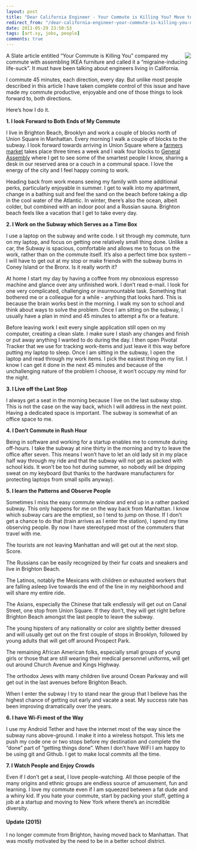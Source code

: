 ```yaml
---
layout: post
title: "Dear California Engineer - Your Commute is Killing You? Move to New York!"
redirect_from: "/dear-california-engineer-your-commute-is-killing-you-move-to-new-york"
date: 2011-05-29 23:50:53
tags: [art.sy, jobs, people]
comments: true
---
```


<img src="{{ site.url }}/images/posts/2011/2011-05-29-dear-california-engineer-your-commute-is-killing-you-move-to-new-york/commute.jpg" align="right" style='margin-left: 10px' />

A Slate article entitled “Your Commute is Killing You” compared my commute with assembling IKEA furniture and called it a “migraine-inducing life-suck”. It must have been talking about engineers living in California.

I commute 45 minutes, each direction, every day. But unlike most people described in this article I have taken complete control of this issue and have made my commute productive, enjoyable and one of those things to look forward to, both directions.

Here’s how I do it.

**1. I look Forward to Both Ends of My Commute**

I live in Brighton Beach, Brooklyn and work a couple of blocks north of Union Square in Manhattan. Every morning I walk a couple of blocks to the subway. I look forward towards arriving in Union Square where a [farmers market](http://www.grownyc.org/greenmarket/manhattan-union-square-m) takes place three times a week and I walk four blocks to [General Assembly](https://generalassemb.ly) where I get to see some of the smartest people I know, sharing a desk in our reserved area or a couch in a communal space. I love the energy of the city and I feel happy coming to work.

Heading back from work means seeing my family with some additional perks, particularly enjoyable in summer. I get to walk into my apartment, change in a bathing suit and feel the sand on the beach before taking a dip in the cool water of the Atlantic. In winter, there’s also the ocean, albeit colder, but combined with an indoor pool and a Russian sauna. Brighton beach feels like a vacation that I get to take every day.

**2. I Work on the Subway which Serves as a Time Box**

I use a laptop on the subway and write code. I sit through my commute, turn on my laptop, and focus on getting one relatively small thing done. Unlike a car, the Subway is spacious, comfortable and allows me to focus on the work, rather than on the commute itself. It’s also a perfect time box system – I will have to get out at my stop or make friends with the subway bums in Coney Island or the Bronx. Is it really worth it?

At home I start my day by having a coffee from my obnoxious espresso machine and glance over any unfinished work. I don’t read e-mail. I look for one very complicated, challenging or insurmountable task. Something that bothered me or a colleague for a while - anything that looks hard. This is because the brain works best in the morning. I walk my son to school and think about ways to solve the problem. Once I am sitting on the subway, I usually have a plan in mind and 45 minutes to attempt a fix or a feature.

Before leaving work I exit every single application still open on my computer, creating a clean slate. I make sure I stash any changes and finish or put away anything I wanted to do during the day. I then open Pivotal Tracker that we use for tracking work-items and just leave it this way before putting my laptop to sleep. Once I am sitting in the subway, I open the laptop and read through my work items. I pick the easiest thing on my list. I know I can get it done in the next 45 minutes and because of the unchallenging nature of the problem I choose, it won’t occupy my mind for the night.

**3. I Live off the Last Stop**

I always get a seat in the morning because I live on the last subway stop. This is not the case on the way back, which I will address in the next point. Having a dedicated space is important. The subway is somewhat of an office space to me.

**4. I Don’t Commute in Rush Hour**

Being in software and working for a startup enables me to commute during off-hours. I take the subway at nine thirty in the morning and try to leave the office after seven. This means I won’t have to let an old lady sit in my place half way through my ride and that the subway will not get as packed with school kids. It won’t be too hot during summer, so nobody will be dripping sweat on my keyboard (but thanks to the hardware manufacturers for protecting laptops from small spills anyway).

**5. I learn the Patterns and Observe People**

Sometimes I miss the easy commute window and end up in a rather packed subway. This only happens for me on the way back from Manhattan. I know which subway cars are the emptiest, so I tend to jump on those. If I don’t get a chance to do that (train arrives as I enter the station), I spend my time observing people. By now I have stereotyped most of the commuters that travel with me.

The tourists are not leaving Manhattan and will get out at the next stop. Score.

The Russians can be easily recognized by their fur coats and sneakers and live in Brighton Beach.

The Latinos, notably the Mexicans with children or exhausted workers that are falling asleep live towards the end of the line in my neighborhood and will share my entire ride.

The Asians, especially the Chinese that talk endlessly will get out on Canal Street, one stop from Union Square. If they don’t, they will get right before Brighton Beach amongst the last people to leave the subway.

The young hipsters of any nationality or color are slightly better dressed and will usually get out on the first couple of stops in Brooklyn, followed by young adults that will get off around Prospect Park.

The remaining African American folks, especially small groups of young girls or those that are still wearing their medical personnel uniforms, will get out around Church Avenue and Kings Highway.

The orthodox Jews with many children live around Ocean Parkway and will get out in the last avenues before Brighton Beach.

When I enter the subway I try to stand near the group that I believe has the highest chance of getting out early and vacate a seat. My success rate has been improving dramatically over the years.

**6. I have Wi-Fi most of the Way**

I use my Android Tether and have the internet most of the way since the subway runs above-ground. I make it into a wireless hotspot. This lets me push my code one or two stops before my destination and complete the “done” part of “getting things done”. When I don’t have WiFi I am happy to be using git and Github. I get to make local commits all the time.

**7. I Watch People and Enjoy Crowds**

Even if I don’t get a seat, I love people-watching. All those people of the many origins and ethnic groups are endless source of amusement, fun and learning. I love my commute even if I am squeezed between a fat dude and a whiny kid. If you hate your commute, start by packing your stuff, getting a job at a startup and moving to New York where there’s an incredible diversity.

#### Update (2015)

I no longer commute from Brighton, having moved back to Manhattan. That was mostly motivated by the need to be in a better school district.
